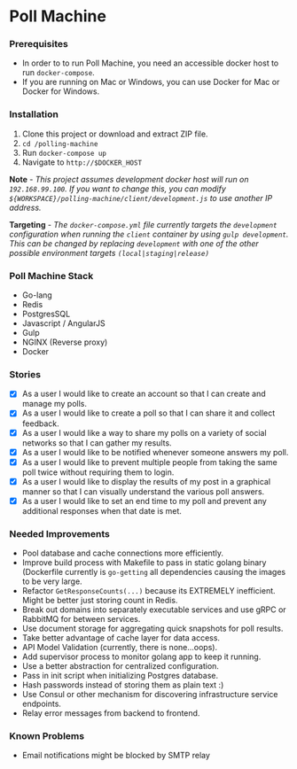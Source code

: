 # Poll Machine

### Prerequisites
* In order to to run Poll Machine, you need an accessible docker host to run `docker-compose`.
* If you are running on Mac or Windows, you can use Docker for Mac or Docker for Windows.

### Installation
1. Clone this project or download and extract ZIP file.
2. `cd /polling-machine`
3. Run `docker-compose up`
4. Navigate to `http://$DOCKER_HOST`

**Note** - *This project assumes development docker host will run on `192.168.99.100`. If you want to change this, you can modify `${WORKSPACE}/polling-machine/client/development.js` to use another IP address.*

**Targeting** - *The `docker-compose.yml` file currently targets the `development` configuration when running the `client` container by using `gulp development`. This can be changed by replacing `development` with one of the other possible environment targets `(local|staging|release)`*

### Poll Machine Stack
* Go-lang
* Redis
* PostgresSQL
* Javascript / AngularJS
* Gulp
* NGINX (Reverse proxy)
* Docker

### Stories

- [X] As a user I would like to create an account so that I can create and manage my polls.
- [X] As a user I would like to create a poll so that I can share it and collect feedback.
- [X] As a user I would like a way to share my polls on a variety of social networks so that I can gather my results.
- [X] As a user I would like to be notified whenever someone answers my poll.
- [X] As a user I would like to prevent multiple people from taking the same poll twice without requiring them to login.
- [X] As a user I would like to display the results of my post in a graphical manner so that I can visually understand the various poll answers.
- [X] As a user I would like to set an end time to my poll and prevent any additional responses when that date is met.

### Needed Improvements
- Pool database and cache connections more efficiently.
- Improve build process with Makefile to pass in static golang binary (Dockerfile currently is `go-getting` all dependencies causing the images to be very large.
- Refactor `GetResponseCounts(...)` because its EXTREMELY inefficient. Might be better just storing count in Redis.
- Break out domains into separately executable services and use gRPC or RabbitMQ for between services.
- Use document storage for aggregating quick snapshots for poll results.
- Take better advantage of cache layer for data access.
- API Model Validation (currently, there is none...oops).
- Add supervisor process to monitor golang app to keep it running.
- Use a better abstraction for centralized configuration.
- Pass in init script when initializing Postgres database.
- Hash passwords instead of storing them as plain text :)
- Use Consul or other mechanism for discovering infrastructure service endpoints.
- Relay error messages from backend to frontend.

### Known Problems
- Email notifications might be blocked by SMTP relay



